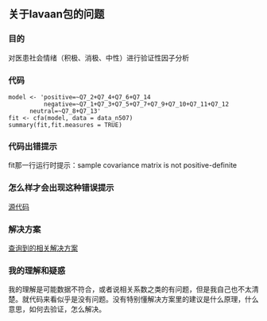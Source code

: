 ## 关于lavaan包的问题

### 目的

对医患社会情绪（积极、消极、中性）进行验证性因子分析

### 代码

    model <- 'positive=~Q7_2+Q7_4+Q7_6+Q7_14
              negative=~Q7_1+Q7_3+Q7_5+Q7_7+Q7_9+Q7_10+Q7_11+Q7_12
          neutral=~Q7_8+Q7_13'
    fit <- cfa(model, data = data_n507) 
    summary(fit,fit.measures = TRUE)


### 代码出错提示
fit那一行运行时提示：sample covariance matrix is not positive-definite

### 怎么样才会出现这种错误提示

[源代码](https://github.com/yrosseel/lavaan/blob/master/R/lav_samplestats_icov.R)

### 解决方案

[查询到的相关解决方案](https://stats.stackexchange.com/questions/134348/when-a-cfa-model-has-a-covariance-matrix-was-not-positive-definite-problem-is)

### 我的理解和疑惑

我的理解是可能数据不符合，或者说相关系数之类的有问题，但是我自己也不太清楚。就代码来看似乎是没有问题。没有特别懂解决方案里的建议是什么原理，什么意思，如何去验证，怎么解决。
